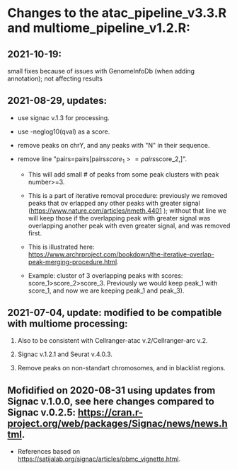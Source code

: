 # Changes to the atac_pipeline_v3.3.R and multiome_pipeline_v1.2.R:

## 2021-10-19:
small fixes because of issues with GenomeInfoDb (when adding annotation); not affecting results

## 2021-08-29, updates:
  
  * use signac v.1.3 for processing. 

  * use -neglog10(qval) as a score. 

  * remove peaks on chrY, and any peaks with "N" in their sequence. 

  * remove line "pairs=pairs[pairs$score_1>=pairs$score_2,]".

    + This will add small # of peaks from some peak clusters with peak number>=3.

    + This is a part of iterative removal procedure: previously we removed peaks that ov
erlapped any other peaks with greater signal (https://www.nature.com/articles/nmeth.4401
); without that line we will keep those if the overlapping peak with greater signal was overlapping another peak with even greater signal, and was removed first.

    + This is illustrated here: https://www.archrproject.com/bookdown/the-iterative-overlap-peak-merging-procedure.html.

    + Example: cluster of 3 overlapping peaks with scores: score_1>score_2>score_3. Previously we would keep peak_1 with score_1, and now we are keeping peak_1 and peak_3).
  

## 2021-07-04, update: modified to be compatible with multiome processing:

1. Also to be consistent with Cellranger-atac v.2/Cellranger-arc v.2. 

2. Signac v.1.2.1 and Seurat v.4.0.3.

3. Remove peaks on non-standart chromosomes, and in blacklist regions.


## Mofidified on 2020-08-31 using updates from Signac v.1.0.0, see here changes compared to Signac v.0.2.5: https://cran.r-project.org/web/packages/Signac/news/news.html.

   * References based on https://satijalab.org/signac/articles/pbmc_vignette.html.
